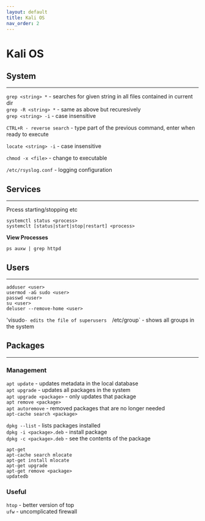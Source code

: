 ```yaml
---
layout: default
title: Kali OS
nav_order: 2
---
```


# Kali OS


## System
---
`grep <string> *` - searches for given string in all files contained in current dir  
`grep -R <string> *` - same as above but recuresively  
`grep <string> -i` - case insensitive   



`CTRL+R - reverse search` - type part of the previous command, enter when ready to execute

`locate <string> -i` - case insensitive

`chmod -x <file>` - change to executable

`/etc/rsyslog.conf` - logging configuration



## Services
---
Prcess starting/stopping etc
```
systemctl status <process>
systemclt [status|start|stop|restart] <process>
```

**View Processes**

`ps auxw | grep httpd`



## Users
---
```
adduser <user>
usermod -aG sudo <user>
passwd <user>
su <user>
deluser --remove-home <user>
```

'visudo` - edits the file of superusers  
`/etc/group` - shows all groups in the system   




## Packages
---

### Management
`apt update` - updates metadata in the local database    
`apt upgrade` - updates all packages in the system      
`apt upgrade <package>` - only updates that package   
`apt remove <package>`   
`apt autoremove` - removed packages that are no longer needed   
`apt-cache search <package>`    

`dpkg --list` - lists packages installed  
`dpkg -i <package>.deb` - install package  
`dpkg -c <package>.deb` - see the contents of the package  

```
apt-get
apt-cache search mlocate
apt-get install mlocate
apt-get upgrade
apt-get remove <package>
updatedb
```



### Useful

 `htop`  - better version of top  
 `ufw` - uncomplicated firewall  


